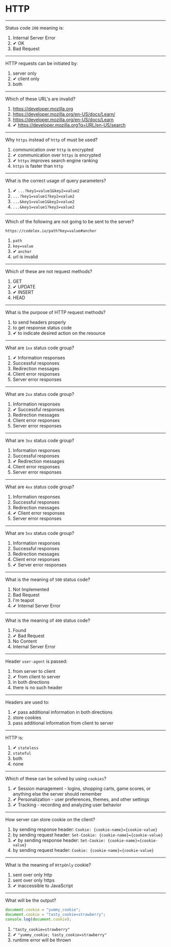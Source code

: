 # HTTP

---
Status code `200` meaning is:

1. Internal Server Error
1. ✔ OK
1. Bad Request

---
HTTP requests can be initiated by:

1. server only
1. ✔ client only
1. both

---
Which of these URL's are invalid?

1. https://developer.mozilla.org
1. https://developer.mozilla.org/en-US/docs/Learn/
1. https://developer.mozilla.org/en-US/docs/Learn
1. ✔ https://developer.mozilla.org?q=URL/en-US/search

---
Why `https` instead of `http` of must be used?

1. communication over `http` is encrypted
1. ✔ communication over `https` is encrypted
1. ✔ `https` improves search engine ranking
1. `https` is faster than `http`

---
What is the correct usage of query parameters?

1. ✔ `...?key1=value1&key2=value2`
1. `...?key1=value1?key2=value2`
1. `...&key1=value1&key2=value2`
1. `...&key1=value1?key2=value2`

---
Which of the following are not going to be sent to the server?

`https://codelex.io/path?key=value#anchor`

1. `path`
1. `key=value`
1. ✔ `anchor`
1. url is invalid

---
Which of these are not request methods?

1. GET
1. ✔ UPDATE
1. ✔ INSERT
1. HEAD

---
What is the purpose of HTTP request methods?

1. to send headers properly
1. to get response status code
1. ✔ to indicate desired action on the resource

---
What are `1xx` status code group?

1. ✔ Information responses
1. Successful responses
1. Redirection messages
1. Client error responses
1. Server error responses

---
What are `2xx` status code group?

1. Information responses
1. ✔ Successful responses
1. Redirection messages
1. Client error responses
1. Server error responses

---
What are `3xx` status code group?

1. Information responses
1. Successful responses
1. ✔ Redirection messages
1. Client error responses
1. Server error responses

---
What are `4xx` status code group?

1. Information responses
1. Successful responses
1. Redirection messages
1. ✔ Client error responses
1. Server error responses

---
What are `5xx` status code group?

1. Information responses
1. Successful responses
1. Redirection messages
1. Client error responses
1. ✔ Server error responses

---
What is the meaning of `500` status code?

1. Not Implemented
1. Bad Request
1. I'm teapot
1. ✔ Internal Server Error

---
What is the meaning of `400` status code?

1. Found
1. ✔ Bad Request
1. No Content
1. Internal Server Error

---
Header `user-agent` is passed:

1. from server to client
1. ✔ from client to server
1. in both directions
1. there is no such header

---
Headers are used to:

1. ✔ pass additional information in both directions
1. store cookies
1. pass additional information from client to server

---
HTTP is:

1. ✔ `stateless`
1. `stateful`
1. both
1. none

---
Which of these can be solved by using `cookies`?

1. ✔ Session management - logins, shopping carts, game scores, or anything else the server should remember
1. ✔ Personalization - user preferences, themes, and other settings
1. ✔ Tracking - recording and analyzing user behavior

---
How server can store cookie on the client?

1. by sending response header: `Cookie: {cookie-name}={cookie-value}`
1. by sending request header: `Set-Cookie: {cookie-name}={cookie-value}`
1. ✔ by sending response header: `Set-Cookie: {cookie-name}={cookie-value}`
1. by sending request header: `Cookie: {cookie-name}={cookie-value}`

---
What is the meaning of `HttpOnly` cookie?

1. sent over only http
1. sent over only https
1. ✔ inaccessible to JavaScript

---
What will be the output?

```javascript
document.cookie = "yummy_cookie"; 
document.cookie = "tasty_cookie=strawberry"; 
console.log(document.cookie);
```

1. `"tasty_cookie=strawberry"`
1. ✔ `"yummy_cookie; tasty_cookie=strawberry"`
1. runtime error will be thrown
